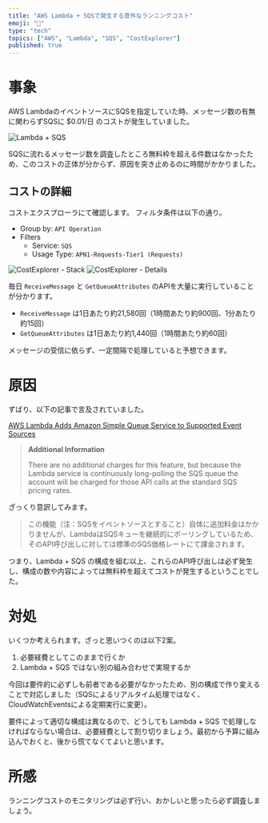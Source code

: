 ```yaml
---
title: "AWS Lambda + SQSで発生する意外なランニングコスト"
emoji: "💸"
type: "tech"
topics: ["AWS", "Lambda", "SQS", "CostExplorer"]
published: true
---
```


# 事象

AWS LambdaのイベントソースにSQSを指定していた時、メッセージ数の有無に関わらずSQSに $0.01/日 のコストが発生していました。

![Lambda + SQS](https://storage.googleapis.com/zenn-user-upload/b4tg2tm8jjyzrn2chnpf7qvonycq)

SQSに流れるメッセージ数を調査したところ無料枠を超える件数はなかったため、このコストの正体が分からず、原因を突き止めるのに時間がかかりました。

## コストの詳細

コストエクスプローラにて確認します。
フィルタ条件は以下の通り。

- Group by: `API Operation`
- Filters
    - Service: `SQS`
    - Usage Type: `APN1-Requests-Tier1 (Requests)`

![CostExplorer - Stack](https://storage.googleapis.com/zenn-user-upload/ygqz7l4nm5x6sz8nrcym8hgrsksb)
![CostExplorer - Details](https://storage.googleapis.com/zenn-user-upload/1pfxmeyqktppx3k0e8bu1yxqql4q)

毎日 `ReceiveMessage` と `GetQueueAttributes` のAPIを大量に実行していることが分かります。

- `ReceiveMessage` は1日あたり約21,580回（1時間あたり約900回、1分あたり約15回）
- `GetQueueAttributes` は1日あたり約1,440回（1時間あたり約60回）

メッセージの受信に依らず、一定間隔で処理していると予想できます。

# 原因

ずばり、以下の記事で言及されていました。

[AWS Lambda Adds Amazon Simple Queue Service to Supported Event Sources](https://aws.amazon.com/jp/blogs/aws/aws-lambda-adds-amazon-simple-queue-service-to-supported-event-sources/#additional-info-lambda-sqs)

> **Additional Information**
>
> There are no additional charges for this feature, but because the Lambda service is continuously long-polling the SQS queue the account will be charged for those API calls at the standard SQS pricing rates.

ざっくり意訳してみます。

> この機能（注：SQSをイベントソースとすること）自体に追加料金はかかりませんが、LambdaはSQSキューを継続的にポーリングしているため、そのAPI呼び出しに対しては標準のSQS価格レートにて課金されます。

つまり、Lambda + SQS の構成を組む以上、これらのAPI呼び出しは必ず発生し、構成の数や内容によっては無料枠を超えてコストが発生するということでした。

# 対処

いくつか考えられます。ざっと思いつくのは以下2案。

1. 必要経費としてこのままで行くか
1. Lambda + SQS ではない別の組み合わせで実現するか

今回は要件的に必ずしも前者である必要がなかったため、別の構成で作り変えることで対応しました（SQSによるリアルタイム処理ではなく、CloudWatchEventsによる定期実行に変更）。

要件によって適切な構成は異なるので、どうしても Lambda + SQS で処理しなければならない場合は、必要経費として割り切りましょう。最初から予算に組み込んでおくと、後から慌てなくてよいと思います。

# 所感

ランニングコストのモニタリングは必ず行い、おかしいと思ったら必ず調査しましょう。
